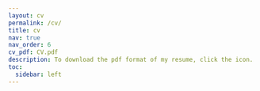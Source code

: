 ```yaml
---
layout: cv
permalink: /cv/
title: cv
nav: true
nav_order: 6
cv_pdf: CV.pdf
description: To download the pdf format of my resume, click the icon.
toc:
  sidebar: left
---
```

